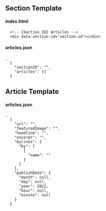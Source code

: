 ## Section Template

#### index.html

```
  <!-- {Section ID} Articles -->
  <div data-section-id="section-id"></div>
```

#### articles.json

```
,
  {
    "sectionID": "",
    "articles": []
  }
```

## Article Template

#### articles.json

```
,
  {
    "url": "",
    "featuredImage": "",
    "headline": "",
    "excerpt": "",
    "bylines": {
      "by": [
        {
          "name": ""
        }
      ]
    },
    "publishDate": {
      "month": null,
      "day": null,
      "year": 2022,
      "hour": null,
      "minute": null
    }
  }
```
